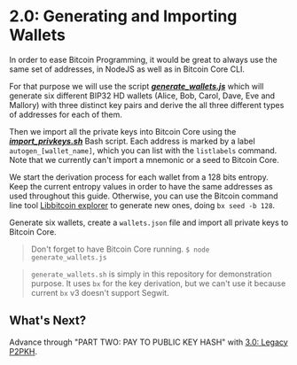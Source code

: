 # 2.0: Generating and Importing Wallets

In order to ease Bitcoin Programming, it would be great to always use the same set of addresses, in NodeJS as well as in 
Bitcoin Core CLI.

For that purpose we will use the script **_[generate_wallets.js](code/generate_wallets.js)_** which will generate six different
BIP32 HD wallets (Alice, Bob, Carol, Dave, Eve and Mallory) with three distinct key pairs and derive the all three 
different types of addresses for each of them.

Then we import all the private keys into Bitcoin Core using the **_[import_privkeys.sh](code/import_privkeys.sh)_** Bash 
script.
Each address is marked by a label `autogen_[wallet_name]`, which you can list with the `listlabels` command.   
Note that we currently can't import a mnemonic or a seed to Bitcoin Core.

We start the derivation process for each wallet from a 128 bits entropy. 
Keep the current entropy values in order to have the same addresses as used throughout this guide.
Otherwise, you can use the Bitcoin command line tool 
[Libbitcoin explorer](https://github.com/libbitcoin/libbitcoin-explorer) to generate new ones, doing `bx seed -b 128`.

Generate six wallets, create a `wallets.json` file and import all private keys to Bitcoin Core.
> Don't forget to have Bitcoin Core running.
`$ node generate_wallets.js`

> `generate_wallets.sh` is simply in this repository for demonstration purpose. It uses `bx` for the key derivation, but
> we can't use it because current `bx` v3 doesn't support Segwit. 


## What's Next?

Advance through "PART TWO: PAY TO PUBLIC KEY HASH" with [3.0: Legacy P2PKH](03_0_P2PKH.md).
